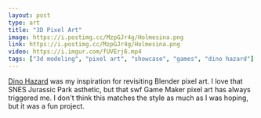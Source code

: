 ```yaml
---
layout: post
type: art
title: "3D Pixel Art"
image: https://i.postimg.cc/MzpGJr4g/Holmesina.png
link: https://i.postimg.cc/MzpGJr4g/Holmesina.png
video: https://i.imgur.com/fUVErj6.mp4
tags: ["3d modeling", "pixel art", "showcase", "games", "dino hazard"]
---
```

[Dino Hazard](https://bonecollectors.itch.io/dino-hazard) was my inspiration for revisiting Blender pixel art.  I love that SNES Jurassic Park asthetic, but that swf Game Maker pixel art has always triggered me.  I don't think this matches the style as much as I was hoping, but it was a fun project.
